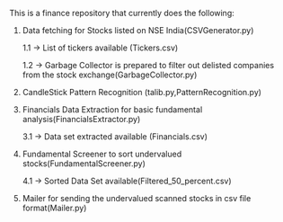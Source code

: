 This is a finance repository that currently does the following:

1. Data fetching for Stocks listed on NSE India(CSVGenerator.py)
   
   1.1 -> List of tickers available (Tickers.csv)
   
   1.2 -> Garbage Collector is prepared to filter out delisted companies from the stock exchange(GarbageCollector.py)
   
2. CandleStick Pattern Recognition (talib.py,PatternRecognition.py)
3. Financials Data Extraction for basic fundamental analysis(FinancialsExtractor.py)
   
   3.1 -> Data set extracted available (Financials.csv)
   
4. Fundamental Screener to sort undervalued stocks(FundamentalScreener.py)

   4.1 -> Sorted Data Set available(Filtered_50_percent.csv)
   
5. Mailer for sending the undervalued scanned stocks in csv file format(Mailer.py)
